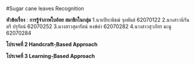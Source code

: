 #Sugar cane leaves Recognition

**หัวข้อเรื่อง** : ****การรู้จำภาพใบอ้อย****
**สมาชิกในกลุ่ม**
1.นายปิยะพิชฌ์  จุลพันธ์ 62070122
2.นางสาวนิรันตรี  ปรุรัตน์ 62070252
3.นางสาวสุดารัตน์ หงษ์คำ 62070282
4.นางสาวสุวภัทร มะนู   62070284

**โปรเจคที่ 2 Handcraft-ฺBased Approach**
  
**โปรเจคที่ 3  Learning-ฺBased Approach**
  
